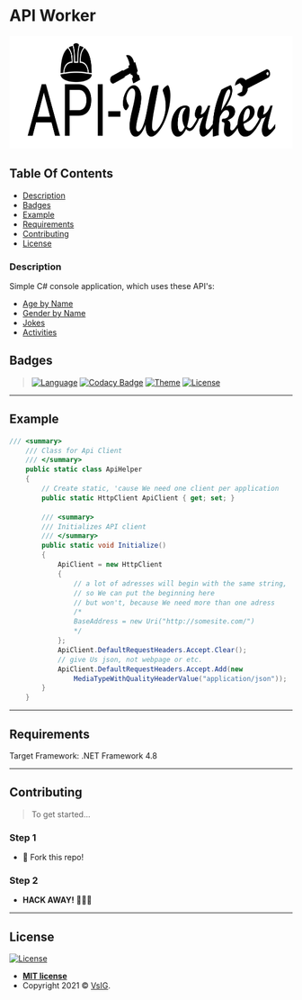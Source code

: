 # API Worker

<p align="center">
  <img src="https://github.com/VsIG-official/API-Worker/blob/master/API-Worker.png" data-canonical-src="https://github.com/VsIG-official/API-Worker/blob/master/API-Worker.png" width="750" height="200" />
</p>

## Table Of Contents

- [Description](#description)
- [Badges](#badges)
- [Example](#example)
- [Requirements](#requirements)
- [Contributing](#contributing)
- [License](#license)

### Description

Simple C# console application, which uses these API's:
  - [Age by Name](https://agify.io/)
  - [Gender by Name](https://genderize.io/)
  - [Jokes](https://github.com/15Dkatz/official_joke_api)
  - [Activities](https://www.boredapi.com/api/activity)

## Badges

> [![Language](https://img.shields.io/badge/Language-C%23-blueviolet)](https://en.wikipedia.org/wiki/C_Sharp_(programming_language))
> [![Codacy Badge](https://api.codacy.com/project/badge/Grade/ea2f529552984318bd4aa8d45186de36)](https://app.codacy.com/gh/VsIG-official/API-Worker?utm_source=github.com&utm_medium=referral&utm_content=VsIG-official/API-Worker&utm_campaign=Badge_Grade)
> [![Theme](https://img.shields.io/badge/Theme-API-blue?style=flat-square)](https://en.wikipedia.org/wiki/API)
> [![License](http://img.shields.io/:license-mit-blue.svg?style=flat-square)](http://badges.mit-license.org)

---

## Example

```csharp
/// <summary>
	/// Class for Api Client
	/// </summary>
	public static class ApiHelper
	{
		// Create static, 'cause We need one client per application
		public static HttpClient ApiClient { get; set; }

		/// <summary>
		/// Initializes API client
		/// </summary>
		public static void Initialize()
		{
			ApiClient = new HttpClient
			{
				// a lot of adresses will begin with the same string,
				// so We can put the beginning here
				// but won't, because We need more than one adress
				/*
				BaseAddress = new Uri("http://somesite.com/")
				*/
			};
			ApiClient.DefaultRequestHeaders.Accept.Clear();
			// give Us json, not webpage or etc.
			ApiClient.DefaultRequestHeaders.Accept.Add(new
				MediaTypeWithQualityHeaderValue("application/json"));
		}
	}
```

---

## Requirements

Target Framework: .NET Framework 4.8

---

## Contributing

> To get started...

### Step 1

- 🍴 Fork this repo!

### Step 2

- **HACK AWAY!** 🔨🔨🔨

---

## License

[![License](http://img.shields.io/:license-mit-blue.svg?style=flat-square)](http://badges.mit-license.org)

- **[MIT license](http://opensource.org/licenses/mit-license.php)**
- Copyright 2021 © <a href="https://github.com/VsIG-official" target="_blank">VsIG</a>.
